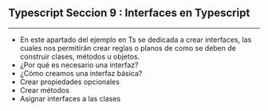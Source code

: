 ## Typescript Seccion 9 : Interfaces en Typescript
---
*   En este apartado del ejemplo en Ts se dedicada a crear interfaces, las cuales nos permitirán crear reglas o planos de como se deben de construir clases, métodos u objetos.
*   ¿Por qué es necesario una interfaz?
*   ¿Cómo creamos una interfaz básica?
*   Crear propiedades opcionales
*   Crear métodos
*   Asignar interfaces a las clases